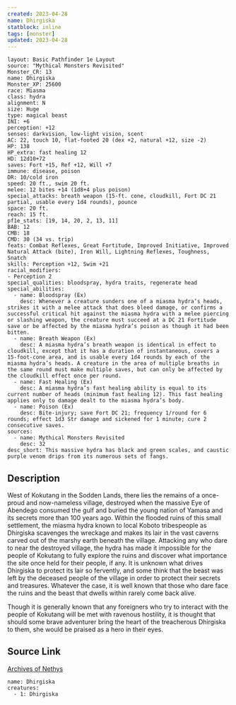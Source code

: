 ```yaml
---
created: 2023-04-28
name: Dhirgiska
statblock: inline
tags: [monster]
updated: 2023-04-28
---
```

```statblock
layout: Basic Pathfinder 1e Layout
source: "Mythical Monsters Revisited"
Monster_CR: 13
name: Dhirgiska
Monster_XP: 25600
race: Miasma
class: hydra
alignment: N
size: Huge
type: magical beast
INI: +6
perception: +12
senses: darkvision, low-light vision, scent
AC: 22, touch 10, flat-footed 20 (dex +2, natural +12, size -2)
HP: 138
HP_extra: fast healing 12
HD: 12d10+72
saves: Fort +15, Ref +12, Will +7
immune: disease, poison
DR: 10/cold iron
speed: 20 ft., swim 20 ft.
melee: 12 bites +14 (1d8+4 plus poison)
special_attacks: breath weapon (15-ft. cone, cloudkill, Fort DC 21 partial, usable every 1d4 rounds), pounce
space: 20 ft.
reach: 15 ft.
pf1e_stats: [19, 14, 20, 2, 13, 11]
BAB: 12
CMB: 18
CMD: 30 (34 vs. trip)
feats: Combat Reflexes, Great Fortitude, Improved Initiative, Improved Natural Attack (bite), Iron Will, Lightning Reflexes, Toughness, Snatch
skills: Perception +12, Swim +21
racial_modifiers:
- Perception 2
special_qualities: bloodspray, hydra traits, regenerate head
special_abilities:
  - name: Bloodspray (Ex)
    desc: Whenever a creature sunders one of a miasma hydra’s heads, strikes it with a melee attack that does bleed damage, or confirms a successful critical hit against the miasma hydra with a melee piercing or slashing weapon, the creature must succeed at a DC 21 Fortitude save or be affected by the miasma hydra’s poison as though it had been bitten.
  - name: Breath Weapon (Ex)
    desc: A miasma hydra’s breath weapon is identical in effect to cloudkill, except that it has a duration of instantaneous, covers a 15-foot-cone area, and is usable every 1d4 rounds by each of the miasma hydra’s heads. A creature in the area of multiple breaths in the same round must make multiple saves, but can only be affected by the cloudkill effect once per round.
  - name: Fast Healing (Ex)
    desc: A miasma hydra’s fast healing ability is equal to its current number of heads (minimum fast healing 12). This fast healing applies only to damage dealt to the miasma hydra’s body.
  - name: Poison (Ex)
    desc: Bite-injury; save Fort DC 21; frequency 1/round for 6 rounds; effect 1d3 Str damage and sickened for 1 minute; cure 2 consecutive saves.
sources:
  - name: Mythical Monsters Revisited
    desc: 32
desc_short: This massive hydra has black and green scales, and caustic purple venom drips from its numerous sets of fangs.
```
## Description
West of Kokutang in the Sodden Lands, there lies the remains of a once-proud and now-nameless village, destroyed when the massive Eye of Abendego consumed the gulf and buried the young nation of Yamasa and its secrets more than 100 years ago. Within the flooded ruins of this small settlement, the miasma hydra known to local Koboto tribespeople as Dhirgiska scavenges the wreckage and makes its lair in the vast caverns carved out of the marshy earth beneath the village. Attacking any who dare to near the destroyed village, the hydra has made it impossible for the people of Kokutang to fully explore the ruins and discover what importance the site once held for their people, if any. It is unknown what drives Dhirgiska to protect its lair so fervently, and some think that the beast was left by the deceased people of the village in order to protect their secrets and treasures. Whatever the case, it is well known that those who dare face the ruins and the beast that dwells within rarely come back alive.

Though it is generally known that any foreigners who try to interact with the people of Kokutang will be met with ravenous hostility, it is thought that should some brave adventurer bring the heart of the treacherous Dhirgiska to them, she would be praised as a hero in their eyes.
## Source Link
[Archives of Nethys](https://aonprd.com/MonsterDisplay.aspx?ItemName=Dhirgiska)
```encounter-table
name: Dhirgiska
creatures:
  - 1: Dhirgiska
```
